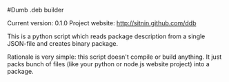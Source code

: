 #Dumb .deb builder

Current version: 0.1.0
Project website: http://sitnin.github.com/ddb

This is a python script which reads package description from a single JSON-file and creates binary package.

Rationale is very simple: this script doesn't compile or build anything. It just packs bunch of files (like your python or node.js website project) into a package.
